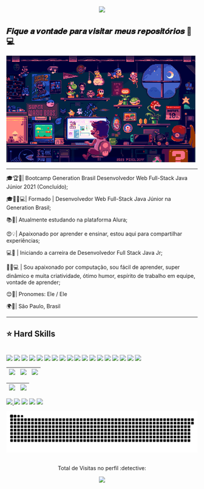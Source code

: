 
<h1 align="center">
<img src="https://readme-typing-svg.herokuapp.com/?font=Righteous&size=35&center=true&vCenter=true&width=500&height=70&duration=4000&lines=Olá!+👋+seja+bem+vindo(a)!;" />
</h1>

## 𝑭𝒊𝒒𝒖𝒆 𝒂 𝒗𝒐𝒏𝒕𝒂𝒅𝒆 𝒑𝒂𝒓𝒂 𝒗𝒊𝒔𝒊𝒕𝒂𝒓 𝒎𝒆𝒖𝒔 𝒓𝒆𝒑𝒐𝒔𝒊𝒕𝒐́𝒓𝒊𝒐𝒔 🧐💻


![Web 1](https://github.com/RobsonCoura/RobsonCoura/blob/main/media/mario-bros-bedroom.gif)

---
 
🎓🏆🚀| Bootcamp Generation Brasil Desenvolvedor Web Full-Stack Java Júnior 2021 (Concluído);
 
🎓👶🏻💻| Formado | Desenvolvedor Web Full-Stack Java Júnior na Generation Brasil;
 
📚🚀| Atualmente estudando na plataforma Alura;
 
😍💡| Apaixonado por aprender e ensinar, estou aqui para compartilhar experiências;

💻🎯 | Iniciando a carreira de Desenvolvedor Full Stack Java Jr;

🧔🏻💻 | Sou apaixonado por computação, sou fácil de aprender, super dinâmico e muita criatividade, ótimo humor, espírito de trabalho em equipe, vontade de aprender;

😊💬| Pronomes: Ele / Ele
 
🌍🚩| São Paulo, Brasil

   ---
   ## ⭐️ Hard Skills
  
<div style="display: inline_block"><br>
  <!-- Java --> <img src="https://img.shields.io/badge/java-CC2927?style=for-the-badge&logo=java&logoColor=white">
  <!-- Spring Boot --> <img src="https://img.shields.io/badge/SpringBoot%20-323330?style=for-the-badge&logo=springboot&logoColor=32de84">
  <!-- JavaScript --> <img src="https://img.shields.io/badge/JavaScript-323330?style=for-the-badge&logo=javascript&logoColor=F7DF1E">
  <!-- Angular --> <img src="https://img.shields.io/badge/Angular-323330?style=for-the-badge&logo=angular&logoColor=CC2927">
  <!-- HTML --> <img src="https://img.shields.io/badge/HTML-FFD43B?style=for-the-badge&logo=html&logoColor=CC2927">
  <!-- CSS --> <img src="https://img.shields.io/badge/CSS-blue?style=for-the-badge&logo=css&logoColor=blue">
  <!-- Nest Js --> <img src="https://img.shields.io/badge/Nestjs-323330?style=for-the-badge&logo=Nestjs&logoColor=CC2927">
  <!-- SQL --> <img src="https://img.shields.io/badge/Microsoft%20SQL%20Server-323330?style=for-the-badge&logo=microsoft%20sql%20server&logoColor=CC2927">
  <!-- MySQL --> <img src="https://img.shields.io/badge/MySql-323330?style=for-the-badge&logo=mysql&logoColor=blue">
  <!-- PostgreSQL --> <img src="https://img.shields.io/badge/PostgreSQL-323330?style=for-the-badge&logo=postgreSQL&logoColor=blue">
  <!-- Postman --> <img src="https://img.shields.io/badge/Postman-323330?style=for-the-badge&logo=Postman&logoColor=EF5B25">
  <!-- Json --> <img src="https://img.shields.io/badge/json-5E5C5C?style=for-the-badge&logo=json&logoColor=white">
  <!-- Swagger --> <img src="https://img.shields.io/badge/Swagger%20-323330?style=for-the-badge&logo=Swagger&logoColor=32de84">
  <!-- Scrum --> <img src="https://img.shields.io/badge/scrum-5E5C5C?style=for-the-badge&logo=scrum&logoColor=white">
  <!-- Azure DevOps --> <img src="https://img.shields.io/badge/Azure DevOps%20-323330?style=for-the-badge&logo=Azure DevOps&logoColor=blue">
  <!-- Git --> <img src="https://img.shields.io/badge/Git-323330?style=for-the-badge&logo=Git&logoColor=CC2927">
  <!-- Git Lab --> <img src="https://img.shields.io/badge/GitLab%20-323330?style=for-the-badge&logo=GitLab&logoColor=EF5B25">
  <!-- Git Hub --> <img src="https://img.shields.io/badge/GitHub%20-323330?style=for-the-badge&logo=GitHub&logoColor=8B008B">

  

 <!-- 
theme=ocean_dark 
tokyonight: 35AFA3 Green | BF91F3 Purple | 1A1B27 Dark 
-->

| ![](http://github-profile-summary-cards.vercel.app/api/cards/stats?username=RobsonCoura&theme=tokyonight) | ![](http://github-profile-summary-cards.vercel.app/api/cards/repos-per-language?username=RobsonCoura&hide=Html&theme=tokyonight) | ![](http://github-profile-summary-cards.vercel.app/api/cards/most-commit-language?username=RobsonCoura&theme=tokyonight) |
| :-: | :-: | :-: |

| ![](http://github-profile-summary-cards.vercel.app/api/cards/profile-details?username=RobsonCoura&theme=tokyonight) | ![](https://github-readme-streak-stats.herokuapp.com/?user=RobsonCoura&theme=tokyonight&hide_border=true&date_format=M%20j%5B%2C%20Y%5D&background=1A1B27&stroke=35AFA3&ring=BF91F3&fire=BF91F3&currStreakNum=BF91F3&sideNums=BF91F3&currStreakLabel=BF91F3&sideLabels=BF91F3&dates=35AFA3) |
| :-: | :-: |
  </div>
 
<div> 
  <a href="https://www.linkedin.com/in/robson-coura-63345a1aa/" target="_blank"><img src="https://img.shields.io/badge/-LinkedIn-%230077B5?style=for-the-badge&logo=linkedin&logoColor=white" target="_blank" /a>
   <a href = "mailto:robson_coura@yahoo.com.br"><img src="https://img.shields.io/badge/-Yahoo-%23333?style=for-the-badge&logo=yahoo&logoColor=white" target="_blank"></a>
   <a href="https://www.youtube.com/channel/UCcq2VDWBerjrpOMH1l55Yog" target="_blank"><img src="https://img.shields.io/badge/YouTube-FF0000?style=for-the-badge&logo=youtube&logoColor=white" target="_blank"></a>
  <a href="https://www.instagram.com/robson_coura/" target="_blank"><img src="https://img.shields.io/badge/-Instagram-%23E4405F?style=for-the-badge&logo=instagram&logoColor=white" target="_blank"></a>
 <a href="https://discord.gg/r6guAuJz" target="_blank"><img src="https://img.shields.io/badge/Discord-7289DA?style=for-the-badge&logo=discord&logoColor=white" target="_blank"></a> 
</div>
   
<div align="center">

  ![Snake animation](https://github.com/RobsonCoura/RobsonCoura/blob/output/github-contribution-grid-snake.svg)
  
</div>
 
 ##
  
<p align="center"> Total de Visitas no perfil :detective: <br>
<p align="center"> 
   <img alingn="center" src="https://profile-counter.glitch.me/RobsonCoura/count.svg" />
</p>
